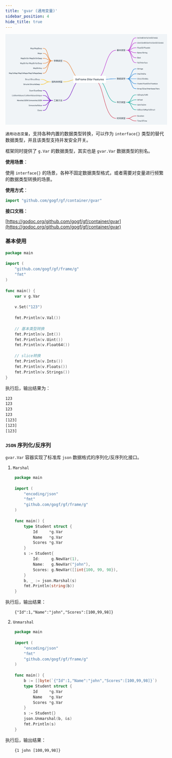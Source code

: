 ```yaml
---
title: 'gvar (通用变量)'
sidebar_position: 4
hide_title: true
---
```


![](/markdown/fddd8301173dc4a4c61bb31538f6a0e1.png)

`通用动态变量`，支持各种内置的数据类型转换，可以作为 `interface{}` 类型的替代数据类型，并且该类型支持并发安全开关。

框架同时提供了 `g.Var` 的数据类型，其实也是 `gvar.Var` 数据类型的别名。

**使用场景**：

使用 `interface{}` 的场景，各种不固定数据类型格式，或者需要对变量进行频繁的数据类型转换的场景。

**使用方式**：

```  go
import "github.com/gogf/gf/container/gvar"
```

**接口文档**：

[https://godoc.org/github.com/gogf/gf/container/gvar](https://godoc.org/github.com/gogf/gf/container/gvar)

### 基本使用

```  go
package main

import (
    "github.com/gogf/gf/frame/g"
    "fmt"
)

func main() {
    var v g.Var

    v.Set("123")

    fmt.Println(v.Val())

    // 基本类型转换
    fmt.Println(v.Int())
    fmt.Println(v.Uint())
    fmt.Println(v.Float64())

    // slice转换
    fmt.Println(v.Ints())
    fmt.Println(v.Floats())
    fmt.Println(v.Strings())
}
```

执行后，输出结果为：

``` html
123
123
123
123
[123]
[123]
[123]
```

### `JSON` 序列化/反序列

`gvar.Var` 容器实现了标准库 `json` 数据格式的序列化/反序列化接口。

1. `Marshal`




```  go
    package main

    import (
        "encoding/json"
        "fmt"
        "github.com/gogf/gf/frame/g"
    )

    func main() {
        type Student struct {
            Id     *g.Var
            Name   *g.Var
            Scores *g.Var
        }
        s := Student{
            Id:     g.NewVar(1),
            Name:   g.NewVar("john"),
            Scores: g.NewVar([]int{100, 99, 98}),
        }
        b, _ := json.Marshal(s)
        fmt.Println(string(b))
    }
```


执行后，输出结果：




``` undefined
    {"Id":1,"Name":"john","Scores":[100,99,98]}
```

2. `Unmarshal`




```  go
    package main

    import (
        "encoding/json"
        "fmt"
        "github.com/gogf/gf/frame/g"
    )

    func main() {
        b := []byte(`{"Id":1,"Name":"john","Scores":[100,99,98]}`)
        type Student struct {
            Id     *g.Var
            Name   *g.Var
            Scores *g.Var
        }
        s := Student{}
        json.Unmarshal(b, &s)
        fmt.Println(s)
    }
```


执行后，输出结果：




``` undefined
    {1 john [100,99,98]}
```